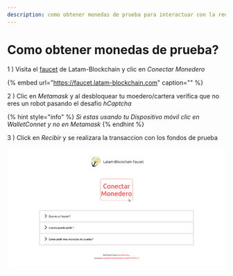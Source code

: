 ```yaml
---
description: como obtener monedas de prueba para interactuar con la red
---
```


# Como obtener monedas de prueba?

1 \) Visita el [faucet](https://faucet.latam-blockchain.com) de Latam-Blockchain y clic en _Conectar Monedero_

{% embed url="https://faucet.latam-blockchain.com" caption="" %}

2 \) Clic en _Metamask_ y al desbloquear tu moedero/cartera verifica que no eres un robot pasando el desafio _hCaptcha_

{% hint style="info" %}
_Si estas usando tu Dispositivo móvil clic en WalletConnet y no en Metamask_
{% endhint %}

3 \) Click en _Recibir_ y se realizara la transaccion con los fondos de prueba

![](../../.gitbook/assets/faucet.gif)




